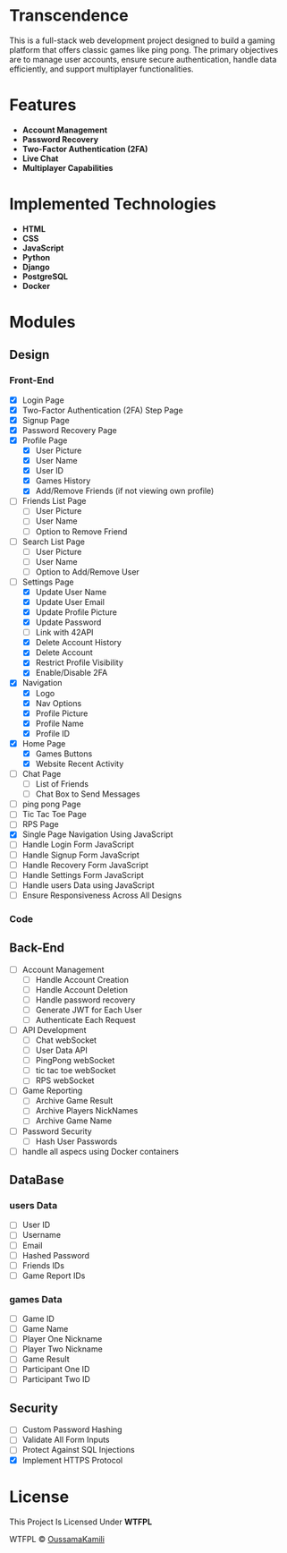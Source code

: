# Transcendence
This is a full-stack web development project designed to build a gaming platform that offers classic games like ping pong. The primary objectives are to manage user accounts, ensure secure authentication, handle data efficiently, and support multiplayer functionalities.
# Features
* **Account Management**
* **Password Recovery**
* **Two-Factor Authentication (2FA)**
* **Live Chat**
* **Multiplayer Capabilities**
# Implemented Technologies
* **HTML**
* **CSS**
* **JavaScript**
* **Python**
* **Django**
* **PostgreSQL**
* **Docker**
# Modules
## Design
### Front-End
- [X] Login Page
- [X] Two-Factor Authentication (2FA) Step Page
- [X] Signup Page
- [X] Password Recovery Page
- [X] Profile Page
    - [X] User Picture
    - [X] User Name
    - [X] User ID
    - [X] Games History
    - [X] Add/Remove Friends (if not viewing own profile)
- [ ] Friends List Page
    - [ ] User Picture
    - [ ] User Name
    - [ ] Option to Remove Friend
- [ ] Search List Page
    - [ ] User Picture
    - [ ] User Name
    - [ ] Option to Add/Remove User
- [ ] Settings Page
    - [X] Update User Name
    - [X] Update User Email
    - [X] Update Profile Picture
    - [X] Update Password
    - [ ] Link with 42API
    - [X] Delete Account History
    - [X] Delete Account
    - [X] Restrict Profile Visibility
    - [X] Enable/Disable 2FA
- [X] Navigation
    - [X] Logo
    - [X] Nav Options
    - [X] Profile Picture
    - [X] Profile Name
    - [X] Profile ID
- [X] Home Page
    - [X] Games Buttons
    - [X] Website Recent Activity
- [ ] Chat Page
    - [ ] List of Friends
    - [ ] Chat Box to Send Messages
- [ ] ping pong Page
- [ ] Tic Tac Toe Page
- [ ] RPS Page
- [X] Single Page Navigation Using JavaScript
- [ ] Handle Login Form JavaScript
- [ ] Handle Signup Form JavaScript
- [ ] Handle Recovery Form JavaScript
- [ ] Handle Settings Form JavaScript
- [ ] Handle users Data using JavaScript
- [ ] Ensure Responsiveness Across All Designs
### Code
## Back-End
- [ ] Account Management
    - [ ] Handle Account Creation
    - [ ] Handle Account Deletion
    - [ ] Handle password recovery
    - [ ] Generate JWT for Each User
    - [ ] Authenticate Each Request
- [ ] API Development
    - [ ] Chat webSocket
    - [ ] User Data API
    - [ ] PingPong webSocket
    - [ ] tic tac toe webSocket
    - [ ] RPS webSocket
- [ ] Game Reporting
    - [ ] Archive Game Result
    - [ ] Archive Players NickNames
    - [ ] Archive Game Name
- [ ] Password Security
    - [ ] Hash User Passwords
- [ ] handle all aspecs using Docker containers
## DataBase
### users Data
- [ ] User ID
- [ ] Username
- [ ] Email
- [ ] Hashed Password
- [ ] Friends IDs
- [ ] Game Report IDs
### games Data
- [ ] Game ID
- [ ] Game Name
- [ ] Player One Nickname
- [ ] Player Two Nickname
- [ ] Game Result
- [ ] Participant One ID
- [ ] Participant Two ID
## Security
- [ ] Custom Password Hashing
- [ ] Validate All Form Inputs
- [ ] Protect Against SQL Injections
- [X] Implement HTTPS Protocol
# License
This Project Is Licensed Under **WTFPL**

 WTFPL &copy; [OussamaKamili](https://github.com/oussamakami/transcendence/blob/master/LICENSE)